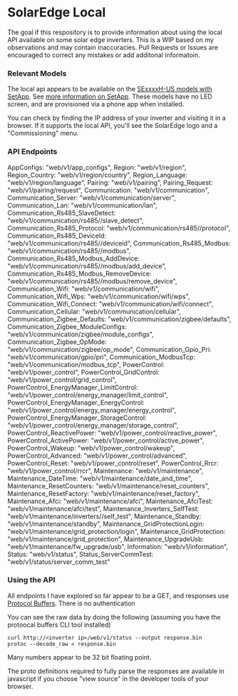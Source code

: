 # SolarEdge Local

The goal if this respository is to provide information about using the local API available on some solar edge inverters.  This is a WIP based on my observations and may contain inaccuracies.  Pull Requests or Issues are encouraged to correct any mistakes or add additonal informatoin.

### Relevant Models

The local api appears to be available on the [SExxxxH-US models with SetApp](https://www.solaredge.com/sites/default/files/se-hd-wave-single-phase-inverter-with-setapp-datasheet-na.pdf).  See [more information on SetApp](https://www.solaredge.com/us/products/installer-tools/setapp). These models have no LED screen, and are provisioned via a phone app when installed.

You can check by finding the IP address of your inverter and visiting it in a browser.  If it supports the local API, you'll see the SolarEdge logo and a "Commissioning" menu.

### API Endpoints

AppConfigs: "web/v1/app_configs",
Region: "web/v1/region",
Region_Country: "web/v1/region/country",
Region_Language: "web/v1/region/language",
Pairing: "web/v1/pairing",
Pairing_Request: "web/v1/pairing/request",
Communication: "web/v1/communication",
Communication_Server: "web/v1/communication/server",
Communication_Lan: "web/v1/communication/lan",
Communication_Rs485_SlaveDetect: "web/v1/communication/rs485/<id>/slave_detect",
Communication_Rs485_Protocol: "web/v1/communication/rs485/<id>/protocol",
Communication_Rs485_DeviceId: "web/v1/communication/rs485/<id>/deviceid",
Communication_Rs485_Modbus: "web/v1/communication/rs485/<id>/modbus",
Communication_Rs485_Modbus_AddDevice: "web/v1/communication/rs485/<id>/modbus/add_device",
Communication_Rs485_Modbus_RemoveDevice: "web/v1/communication/rs485/<id>/modbus/remove_device",
Communication_Wifi: "web/v1/communication/wifi",
Communication_Wifi_Wps: "web/v1/communication/wifi/wps",
Communication_Wifi_Connect: "web/v1/communication/wifi/connect",
Communication_Cellular: "web/v1/communication/cellular",
Communication_Zigbee_Defaults: "web/v1/communication/zigbee/defaults",
Communication_Zigbee_ModuleConfigs: "web/v1/communication/zigbee/module_configs",
Communication_Zigbee_OpMode: "web/v1/communication/zigbee/op_mode",
Communication_Gpio_Pri: "web/v1/communication/gpio/pri",
Communication_ModbusTcp: "web/v1/communication/modbus_tcp",
PowerControl: "web/v1/power_control",
PowerControl_GridControl: "web/v1/power_control/grid_control",
PowerControl_EnergyManager_LimitControl: "web/v1/power_control/energy_manager/limit_control",
PowerControl_EnergyManager_EnergyControl: "web/v1/power_control/energy_manager/energy_control",
PowerControl_EnergyManager_StorageControl: "web/v1/power_control/energy_manager/storage_control",
PowerControl_ReactivePower: "web/v1/power_control/reactive_power",
PowerControl_ActivePower: "web/v1/power_control/active_power",
PowerControl_Wakeup: "web/v1/power_control/wakeup",
PowerControl_Advanced: "web/v1/power_control/advanced",
PowerControl_Reset: "web/v1/power_control/reset",
PowerControl_Rrcr: "web/v1/power_control/rrcr",
Maintenance: "web/v1/maintenance",
Maintenance_DateTime: "web/v1/maintenance/date_and_time",
Maintenance_ResetCounters: "web/v1/maintenance/reset_counters",
Maintenance_ResetFactory: "web/v1/maintenance/reset_factory",
Maintenance_Afci: "web/v1/maintenance/afci",
Maintenance_AfciTest: "web/v1/maintenance/afci/test",
Maintenance_Inverters_SelfTest: "web/v1/maintenance/inverters/<position>/self_test",
Maintenance_Standby: "web/v1/maintenance/standby",
Maintenance_GridProtectionLogin: "web/v1/maintenance/grid_protection/login",
Maintenance_GridProtection: "web/v1/maintenance/grid_protection",
Maintenance_UpgradeUsb: "web/v1/maintenance/fw_upgrade/usb",
Information: "web/v1/information",
Status: "web/v1/status",
Status_ServerCommTest: "web/v1/status/server_comm_test"

### Using the API

All endpoints I have explored so far appear to be a GET, and responses use [Protocol Buffers](https://developers.google.com/protocol-buffers/).  There is no authentication

You can see the raw data by doing the following (assuming you have the protoocal buffers CLI tool installed)

```
curl http://<inverter ip>/web/v1/status --output response.bin
protoc --decode_raw < response.bin
```

Many numbers appear to be 32 bit floating point.

The proto definitions required to fully parse the responses are available in  javascript if you choose "view source" in the developer tools of your browser.
